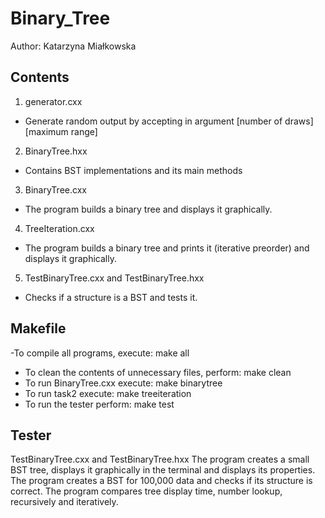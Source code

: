 # Binary_Tree

Author: Katarzyna Miałkowska

## Contents ##
1) generator.cxx
- Generate random output by accepting in argument
[number of draws] [maximum range]

2) BinaryTree.hxx
- Contains BST implementations and its main methods
 
3) BinaryTree.cxx
 - The program builds a binary tree and displays it graphically.

4) TreeIteration.cxx
- The program builds a binary tree and prints it (iterative preorder) and displays it graphically.
 
5) TestBinaryTree.cxx and TestBinaryTree.hxx
- Checks if a structure is a BST and tests it.

## Makefile ##
-To compile all programs, execute:
 make all
- To clean the contents of unnecessary files, perform:
 make clean
- To run BinaryTree.cxx execute:
make binarytree
- To run task2 execute:
make treeiteration
- To run the tester perform:
make test

## Tester ##
TestBinaryTree.cxx and TestBinaryTree.hxx
The program creates a small BST tree, displays it graphically in the terminal and displays its properties.
The program creates a BST for 100,000 data and checks if its structure is correct.
The program compares tree display time, number lookup, recursively and iteratively. 
